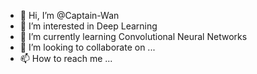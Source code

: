 - 👋 Hi, I’m @Captain-Wan
- 👀 I’m interested in Deep Learning
- 🌱 I’m currently learning Convolutional Neural Networks
- 💞️ I’m looking to collaborate on ...
- 📫 How to reach me ...

<!---
Captain-Wan/Captain-Wan is a ✨ special ✨ repository because its `README.md` (this file) appears on your GitHub profile.
You can click the Preview link to take a look at your changes.
--->
